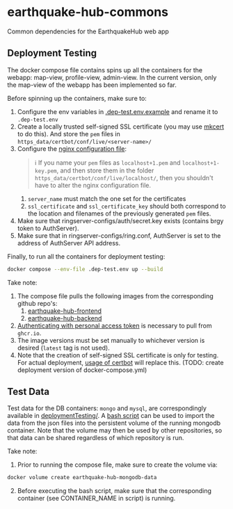 # earthquake-hub-commons
Common dependencies for the EarthquakeHub web app

## Deployment Testing
The docker compose file contains spins up all the containers for the webapp: map-view, profile-view, admin-view. In the current version, only the map-view of the webapp has been implemented so far. 

Before spinning up the containers, make sure to:
1. Configure the env variables in [.dep-test.env.example](.dep-test.env.example) and rename it to `.dep-test.env`
2. Create a locally trusted self-signed SSL certificate (you may use [mkcert](https://www.howtoforge.com/how-to-create-locally-trusted-ssl-certificates-with-mkcert-on-ubuntu/) to do this). And store the `pem` files in `https_data/certbot/conf/live/<server-name>/` 
3. Configure the [nginx configuration file](https_data/nginx.dep-test.d/nginx.dep-test.conf):
    > ℹ️  If you name your `pem` files as `localhost+1.pem` and `localhost+1-key.pem`, and then store them in the folder `https_data/certbot/conf/live/localhost/`, then you shouldn't have to alter the nginx configuration file.
    1. `server_name` must match the one set for the certificates
    2. `ssl_certificate` and `ssl_certificate_key` should both correspond to the location and filenames of the previously generated `pem` files.
4. Make sure that ringserver-configs/auth/secret.key exists (contains brgy token to AuthServer).
5. Make sure that in ringserver-configs/ring.conf, AuthServer is set to the address of AuthServer API address.

Finally, to run all the containers for deployment testing:
```bash
docker compose --env-file .dep-test.env up --build
```

Take note:
1. The compose file pulls the following images from the corresponding github repo's:
    1. [earthquake-hub-frontend](https://github.com/prokorpio/earthquake-hub-frontend/pkgs/container/earthquake-hub-frontend)
    2. [earthquake-hub-backend](https://github.com/prokorpio/earthquake-hub-backend/pkgs/container/earthquake-hub-backend)
2. [Authenticating with personal access token](https://docs.github.com/en/packages/working-with-a-github-packages-registry/working-with-the-container-registry#authenticating-with-a-personal-access-token-classic) is necessary to pull from `ghcr.io`.
3. The image versions must be set manually to whichever version is desired (`latest` tag is not used).
4. Note that the creation of self-signed SSL certificate is only for testing. For actual deployment, [usage of certbot](https://mindsers.blog/post/https-using-nginx-certbot-docker/) will replace this. (TODO: create deployment version of docker-compose.yml)

## Test Data
Test data for the DB containers: `mongo` and `mysql`, are correspondingly available in [deploymentTesting/](deploymentTesting/). A [bash script](deploymentTesting/mongodb/import_data.sh) can be used to import the data from the json files into the persistent volume of the running mongodb container. Note that the volume may then be used by other repositories, so that data can be shared regardless of which repository is run.

Take note:
1. Prior to running the compose file, make sure to create the volume via:
```bash
docker volume create earthquake-hub-mongodb-data
```
2. Before executing the bash script, make sure that the corresponding container (see CONTAINER_NAME in script) is running.
